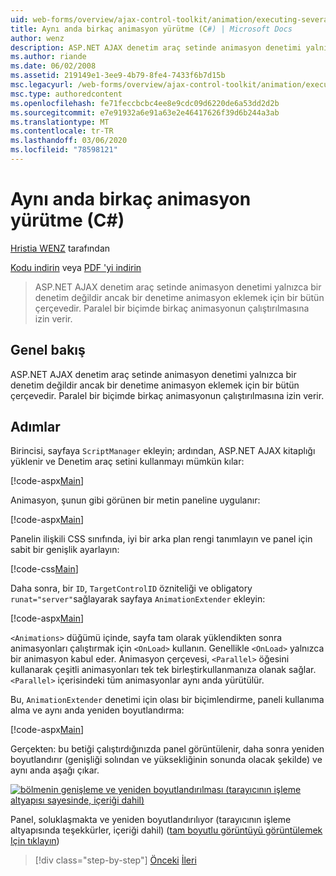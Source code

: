 ```yaml
---
uid: web-forms/overview/ajax-control-toolkit/animation/executing-several-animations-at-the-same-time-cs
title: Aynı anda birkaç animasyon yürütme (C#) | Microsoft Docs
author: wenz
description: ASP.NET AJAX denetim araç setinde animasyon denetimi yalnızca bir denetim değildir ancak bir denetime animasyon eklemek için bir bütün çerçevedir. Bu, Severa 'yi çalıştırmaya izin verir...
ms.author: riande
ms.date: 06/02/2008
ms.assetid: 219149e1-3ee9-4b79-8fe4-7433f6b7d15b
msc.legacyurl: /web-forms/overview/ajax-control-toolkit/animation/executing-several-animations-at-the-same-time-cs
msc.type: authoredcontent
ms.openlocfilehash: fe71feccbcbc4ee8e9cdc09d6220de6a53dd2d2b
ms.sourcegitcommit: e7e91932a6e91a63e2e46417626f39d6b244a3ab
ms.translationtype: MT
ms.contentlocale: tr-TR
ms.lasthandoff: 03/06/2020
ms.locfileid: "78598121"
---
```

# <a name="executing-several-animations-at-the-same-time-c"></a>Aynı anda birkaç animasyon yürütme (C#)

[Hristia WENZ](https://github.com/wenz) tarafından

[Kodu indirin](https://download.microsoft.com/download/f/9/a/f9a26acd-8df4-4484-8a18-199e4598f411/Animation2.cs.zip) veya [PDF 'yi indirin](https://download.microsoft.com/download/6/7/1/6718d452-ff89-4d3f-a90e-c74ec2d636a3/animation2CS.pdf)

> ASP.NET AJAX denetim araç setinde animasyon denetimi yalnızca bir denetim değildir ancak bir denetime animasyon eklemek için bir bütün çerçevedir. Paralel bir biçimde birkaç animasyonun çalıştırılmasına izin verir.

## <a name="overview"></a>Genel bakış

ASP.NET AJAX denetim araç setinde animasyon denetimi yalnızca bir denetim değildir ancak bir denetime animasyon eklemek için bir bütün çerçevedir. Paralel bir biçimde birkaç animasyonun çalıştırılmasına izin verir.

## <a name="steps"></a>Adımlar

Birincisi, sayfaya `ScriptManager` ekleyin; ardından, ASP.NET AJAX kitaplığı yüklenir ve Denetim araç setini kullanmayı mümkün kılar:

[!code-aspx[Main](executing-several-animations-at-the-same-time-cs/samples/sample1.aspx)]

Animasyon, şunun gibi görünen bir metin paneline uygulanır:

[!code-aspx[Main](executing-several-animations-at-the-same-time-cs/samples/sample2.aspx)]

Panelin ilişkili CSS sınıfında, iyi bir arka plan rengi tanımlayın ve panel için sabit bir genişlik ayarlayın:

[!code-css[Main](executing-several-animations-at-the-same-time-cs/samples/sample3.css)]

Daha sonra, bir `ID`, `TargetControlID` özniteliği ve obligatory `runat="server"`sağlayarak sayfaya `AnimationExtender` ekleyin:

[!code-aspx[Main](executing-several-animations-at-the-same-time-cs/samples/sample4.aspx)]

`<Animations>` düğümü içinde, sayfa tam olarak yüklendikten sonra animasyonları çalıştırmak için `<OnLoad>` kullanın. Genellikle `<OnLoad>` yalnızca bir animasyon kabul eder. Animasyon çerçevesi, `<Parallel>` öğesini kullanarak çeşitli animasyonları tek tek birleştirkullanmanıza olanak sağlar. `<Parallel>` içerisindeki tüm animasyonlar aynı anda yürütülür.

Bu, `AnimationExtender` denetimi için olası bir biçimlendirme, paneli kullanıma alma ve aynı anda yeniden boyutlandırma:

[!code-aspx[Main](executing-several-animations-at-the-same-time-cs/samples/sample5.aspx)]

Gerçekten: bu betiği çalıştırdığınızda panel görüntülenir, daha sonra yeniden boyutlandırır (genişliği solından ve yüksekliğinin sonunda olacak şekilde) ve aynı anda aşağı çıkar.

[![bölmenin genişleme ve yeniden boyutlandırılması (tarayıcının işleme altyapısı sayesinde, içeriği dahil)](executing-several-animations-at-the-same-time-cs/_static/image2.png)](executing-several-animations-at-the-same-time-cs/_static/image1.png)

Panel, soluklaşmakta ve yeniden boyutlandırılıyor (tarayıcının işleme altyapısında teşekkürler, içeriği dahil) ([tam boyutlu görüntüyü görüntülemek Için tıklayın](executing-several-animations-at-the-same-time-cs/_static/image3.png))

> [!div class="step-by-step"]
> [Önceki](adding-animation-to-a-control-cs.md)
> [İleri](executing-several-animations-after-each-other-cs.md)
